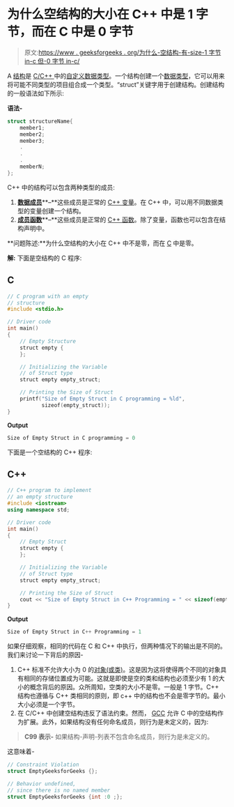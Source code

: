 # 为什么空结构的大小在 C++ 中是 1 字节，而在 C 中是 0 字节

> 原文:[https://www . geeksforgeeks . org/为什么-空结构-有-size-1 字节 in-c 但-0 字节 in-c/](https://www.geeksforgeeks.org/why-does-empty-structure-has-size-1-byte-in-c-but-0-byte-in-c/)

A [结构](https://www.geeksforgeeks.org/structures-in-cpp/)是 [C/C++ ](https://www.geeksforgeeks.org/c-plus-plus/) 中的[自定义数据类型](https://www.geeksforgeeks.org/user-defined-data-types-in-c/)。一个结构创建一个[数据类型](https://www.geeksforgeeks.org/c-data-types/)，它可以用来将可能不同类型的项目组合成一个类型。“struct”关键字用于创建结构。创建结构的一般语法如下所示:

**语法-**

```cpp
struct structureName{
    member1;
    member2;
    member3;
    .
    .
    .
    memberN;
};
```

C++ 中的结构可以包含两种类型的成员:

1.  [**数据成员**](https://www.geeksforgeeks.org/c-classes-and-objects/)**–**这些成员是正常的 [C++ 变量](https://www.geeksforgeeks.org/variables-in-c/)。在 C++ 中，可以用不同数据类型的变量创建一个结构。
2.  [**成员函数**](https://www.geeksforgeeks.org/const-member-functions-c/)**–**这些成员是正常的 [C++ 函数](https://www.geeksforgeeks.org/functions-in-c/)。除了变量，函数也可以包含在结构声明中。

**问题陈述:**为什么空结构的大小在 C++ 中不是零，而在 [C](https://www.geeksforgeeks.org/c-language-set-1-introduction/) 中是零。

**解:**
下面是空结构的 C 程序:

## C

```cpp
// C program with an empty
// structure
#include <stdio.h>

// Driver code
int main()
{
    // Empty Structure
    struct empty {
    };

    // Initializing the Variable
    // of Struct type
    struct empty empty_struct;

    // Printing the Size of Struct
    printf("Size of Empty Struct in C programming = %ld",
           sizeof(empty_struct));
}
```

**Output**

```cpp
Size of Empty Struct in C programming = 0
```

下面是一个空结构的 C++ 程序:

## C++

```cpp
// C++ program to implement
// an empty structure
#include <iostream>
using namespace std;

// Driver code
int main()
{
    // Empty Struct
    struct empty {
    };

    // Initializing the Variable
    // of Struct type
    struct empty empty_struct;

    // Printing the Size of Struct
    cout << "Size of Empty Struct in C++ Programming = " << sizeof(empty_struct);
}
```

**Output**

```cpp
Size of Empty Struct in C++ Programming = 1
```

如果仔细观察，相同的代码在 C 和 C++ 中执行，但两种情况下的输出是不同的。我们来讨论一下背后的原因-

1.  C++ 标准不允许大小为 0 的[对象(或类)](https://www.geeksforgeeks.org/c-classes-and-objects/)。这是因为这将使得两个不同的对象具有相同的存储位置成为可能。这就是即使是空的类和结构也必须至少有 1 的大小的概念背后的原因。众所周知，空类的大小不是零。一般是 1 字节。C++ 结构也遵循与 C++ 类相同的原则，即 c++ 中的结构也不会是零字节的。最小大小必须是一个字节。
2.  在 C/C++ 中创建空结构违反了语法约束。然而， [GCC](https://www.geeksforgeeks.org/compile-32-bit-program-64-bit-gcc-c-c/) 允许 C 中的空结构作为扩展。此外，如果结构没有任何命名成员，则行为是未定义的，因为:

> **C99 表示-**
> 如果结构-声明-列表不包含命名成员，则行为是未定义的。

这意味着-

```cpp
// Constraint Violation
struct EmptyGeeksforGeeks {};

// Behavior undefined, 
// since there is no named member
struct EmptyGeeksforGeeks {int :0 ;}; 
```